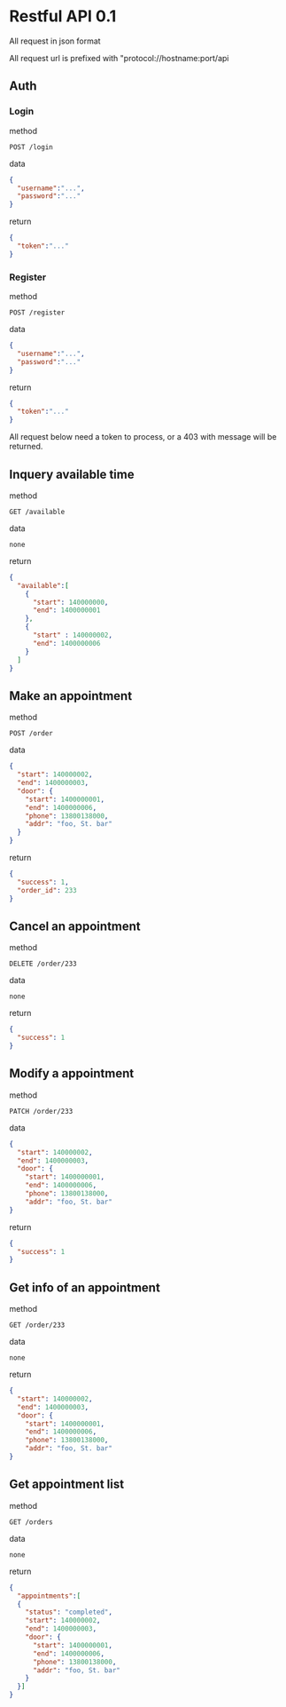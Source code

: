 # Restful API 0.1

All request in json format

All request url is prefixed with "protocol://hostname:port/api

## Auth

### Login

method

`POST /login`

data

```json
{
  "username":"...",
  "password":"..."
}
```

return

```json
{
  "token":"..."
}
```

### Register

method

`POST /register`

data

```json
{
  "username":"...",
  "password":"..."
}
```

return

```json
{
  "token":"..."
}
```

All request below need a token to process, or a 403 with message will be returned.

## Inquery available time

method

`GET /available`

data

`none`

return

```json
{
  "available":[
    {
      "start": 140000000,
      "end": 1400000001
    },
    {
      "start" : 140000002,
      "end": 1400000006
    }
  ]
}
```
## Make an appointment

method

`POST /order`

data

```json
{
  "start": 140000002,
  "end": 1400000003,
  "door": {
    "start": 1400000001,
    "end": 1400000006,
    "phone": 13800138000,
    "addr": "foo, St. bar"
  }
}
```

return

```json
{
  "success": 1,
  "order_id": 233
}
```

## Cancel an appointment

method

`DELETE /order/233`

data

`none`

return

```json
{
  "success": 1
}
```

## Modify a appointment

method

`PATCH /order/233`

data

```json
{
  "start": 140000002,
  "end": 1400000003,
  "door": {
    "start": 1400000001,
    "end": 1400000006,
    "phone": 13800138000,
    "addr": "foo, St. bar"
}
```

return

```json
{
  "success": 1
}
```

## Get info of an appointment

method

`GET /order/233`

data

`none`

return

```json
{
  "start": 140000002,
  "end": 1400000003,
  "door": {
    "start": 1400000001,
    "end": 1400000006,
    "phone": 13800138000,
    "addr": "foo, St. bar"
}
```

## Get appointment list

method

`GET /orders`

data

`none`

return
```json
{ 
  "appointments":[
  {
    "status": "completed",
    "start": 140000002,
    "end": 1400000003,
    "door": {
      "start": 1400000001,
      "end": 1400000006,
      "phone": 13800138000,
      "addr": "foo, St. bar"
    }
  }]
}
```
